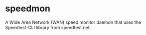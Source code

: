 # speedmon
A Wide Area Network (WAN) speed monitor daemon that uses the Speedtest-CLI library from speedtest.net.
